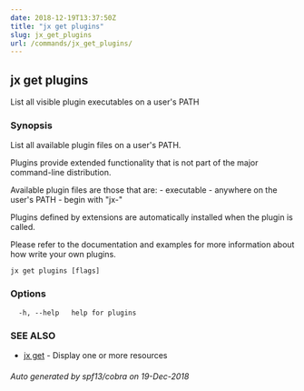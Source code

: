 ```yaml
---
date: 2018-12-19T13:37:50Z
title: "jx get plugins"
slug: jx_get_plugins
url: /commands/jx_get_plugins/
---
```

## jx get plugins

List all visible plugin executables on a user's PATH

### Synopsis

List all available plugin files on a user's PATH. 

Plugins provide extended functionality that is not part of the major command-line distribution. 

Available plugin files are those that are: - executable - anywhere on the user's PATH - begin with "jx-" 

Plugins defined by extensions are automatically installed when the plugin is called. 

Please refer to the documentation and examples for more information about how write your own plugins.

```
jx get plugins [flags]
```

### Options

```
  -h, --help   help for plugins
```

### SEE ALSO

* [jx get](/commands/jx_get/)	 - Display one or more resources

###### Auto generated by spf13/cobra on 19-Dec-2018
